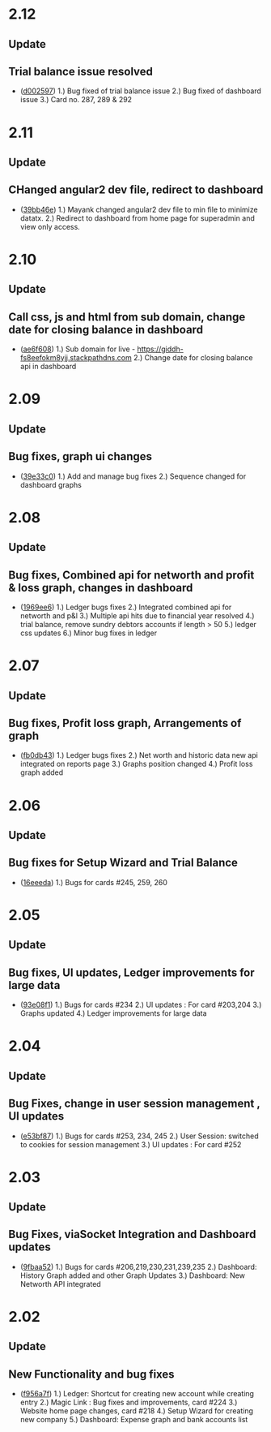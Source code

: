 # 2.12

## Update

## Trial balance issue resolved
 
- ([d002597](https://github.com/Walkover-Web-Solution/Giddh-UI/commit/d002597f7ae335be81764649c4a33f9632e5a11b))
    1.) Bug fixed of trial balance issue
    2.) Bug fixed of dashboard issue
    3.) Card no. 287, 289 & 292
    
    
# 2.11

## Update

## CHanged angular2 dev file, redirect to dashboard
 
- ([39bb46e](https://github.com/Walkover-Web-Solution/Giddh-UI/commit/39bb46e18a65098eb8073212f1d98acb6daac101))
    1.) Mayank changed angular2 dev file to min file to minimize datatx.
    2.) Redirect to dashboard from home page for superadmin and view only access.

# 2.10

## Update

## Call css, js and html from sub domain, change date for closing balance in dashboard

- ([ae6f608](https://github.com/Walkover-Web-Solution/Giddh-UI/commit/ae6f608a303501393d03282baac9175278e06c9c))
    1.) Sub domain for live - https://giddh-fs8eefokm8yjj.stackpathdns.com
    2.) Change date for closing balance api in dashboard
    
    
# 2.09

## Update

## Bug fixes, graph ui changes

- ([39e33c0](https://github.com/Walkover-Web-Solution/Giddh-UI/commit/39e33c0b2f5cff63b42774d3b8b1183b277bf97e))
    1.) Add and manage bug fixes
    2.) Sequence changed for dashboard graphs

# 2.08

## Update

## Bug fixes, Combined api for networth and profit & loss graph, changes in dashboard

- ([1969ee6](https://github.com/Walkover-Web-Solution/Giddh-UI/commit/1969ee620370f51d1a0074af758409d2aac68a29))
    1.) Ledger bugs fixes
    2.) Integrated combined api for networth and p&l
    3.) Multiple api hits due to financial year resolved
    4.) trial balance, remove sundry debtors accounts if length > 50
    5.) ledger css updates
    6.) Minor bug fixes in ledger

# 2.07

## Update

## Bug fixes, Profit loss graph, Arrangements of graph

- ([fb0db43](https://github.com/Walkover-Web-Solution/Giddh-UI/commit/fb0db438fd2bd39f2c83abab338e3ef7e6b2f5dd))
    1.) Ledger bugs fixes
    2.) Net worth and historic data new api integrated on reports page
    3.) Graphs position changed
    4.) Profit loss graph added


# 2.06

## Update

## Bug fixes for Setup Wizard and Trial Balance

- ([16eeeda](https://github.com/Walkover-Web-Solution/Giddh-UI/commit/16eeedaa05adc43c89790e871fa7babfbffd2b56))
    1.) Bugs for cards #245, 259, 260


# 2.05

## Update

## Bug fixes, UI updates, Ledger improvements for large data

- ([93e08f1](https://github.com/Walkover-Web-Solution/Giddh-UI/commit/93e08f1dfc37a2a3c93460d7814ec21300f2494e))
    1.) Bugs for cards #234
    2.) UI updates :  For card #203,204
    3.) Graphs updated
    4.) Ledger improvements for large data


# 2.04

## Update

## Bug Fixes, change in user session management , UI updates

- ([e53bf87](https://github.com/Walkover-Web-Solution/Giddh-UI/commit/e53bf876d98202c9dd8ba544d11ac01048f2a683))
    1.) Bugs for cards #253, 234, 245
   	2.) User Session: switched to cookies for session management
   	3.) UI updates :  For card #252


# 2.03

## Update

## Bug Fixes, viaSocket Integration and Dashboard updates

- ([9fbaa52](https://github.com/Walkover-Web-Solution/Giddh-UI/commit/9fbaa52364f9acc3610cc7a12b28ff41db751b4b))
    1.) Bugs for cards #206,219,230,231,239,235
   	2.) Dashboard: History Graph added and other Graph Updates
   	3.) Dashboard: New Networth API integrated


# 2.02

## Update

## New Functionality and bug fixes 

- ([f956a7f](https://github.com/Walkover-Web-Solution/Giddh-UI/commit/f956a7f8a727ecc541384d37d9e9eee2a8195bd8))
    1.) Ledger: Shortcut for creating new account while creating entry
    2.) Magic Link : Bug fixes and improvements, card #224
    3.) Website home page changes, card #218
    4.) Setup Wizard for creating new company
    5.) Dashboard: Expense graph and bank accounts list